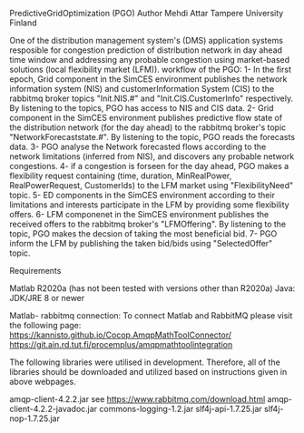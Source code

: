 PredictiveGridOptimization (PGO)
Author
Mehdi Attar
Tampere University
Finland

One of the distribution management system's (DMS) application systems resposible for congestion prediction of distribution network in day ahead time window and addressing any probable congestion using market-based solutions (local flexibility market (LFM)).
workflow of the PGO:
1- In the first epoch, Grid component in the SimCES environment publishes the network information system (NIS) and customerInformation System (CIS) to the rabbitmq broker topics "Init.NIS.#" and "Init.CIS.CustomerInfo" respectively. By listening to the topics, PGO has access to NIS and CIS data.
2- Grid component in the SimCES environment publishes predictive flow state of the distribution network (for the day ahead) to the rabbitmq broker's topic "NetworkForecaststate.#". By listening to the topic, PGO reads the forecasts data.
3- PGO analyse the Network forecasted flows according to the network limitations (inferred from NIS), and discovers any probable network congestions.
4- if a congestion is forseen for the day ahead, PGO makes a flexibility request containing (time, duration, MinRealPower, RealPowerRequest, CustomerIds) to the LFM market using "FlexibilityNeed" topic.
5- ED components in the SimCES environment according to their limitations and interests participate in the LFM by providing some flexibility offers.
6- LFM componenet in the SimCES environment publishes the received offers to the rabbitmq broker's "LFMOffering". By listening to the topic, PGO makes the decsion of taking the most beneficial bid.
7- PGO inform the LFM by publishing the taken bid/bids using "SelectedOffer" topic.


Requirements

Matlab R2020a (has not been tested with versions other than R2020a)
Java: JDK/JRE 8 or newer

Matlab- rabbitmq connection:
To connect Matlab and RabbitMQ please visit the following page:
https://kannisto.github.io/Cocop.AmqpMathToolConnector/
https://git.ain.rd.tut.fi/procemplus/amqpmathtoolintegration

The following libraries were utilised in development. Therefore, all of the libraries should be downloaded and utilized based on instructions given in above webpages.

amqp-client-4.2.2.jar
see https://www.rabbitmq.com/download.html
amqp-client-4.2.2-javadoc.jar
commons-logging-1.2.jar
slf4j-api-1.7.25.jar
slf4j-nop-1.7.25.jar